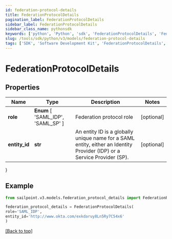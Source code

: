 ```yaml
---
id: federation-protocol-details
title: FederationProtocolDetails
pagination_label: FederationProtocolDetails
sidebar_label: FederationProtocolDetails
sidebar_class_name: pythonsdk
keywords: ['python', 'Python', 'sdk', 'FederationProtocolDetails', 'FederationProtocolDetails'] 
slug: /tools/sdk/python/v3/models/federation-protocol-details
tags: ['SDK', 'Software Development Kit', 'FederationProtocolDetails', 'FederationProtocolDetails']
---
```


# FederationProtocolDetails


## Properties

Name | Type | Description | Notes
------------ | ------------- | ------------- | -------------
**role** |  **Enum** [  'SAML_IDP',    'SAML_SP' ] | Federation protocol role | [optional] 
**entity_id** | **str** | An entity ID is a globally unique name for a SAML entity, either an Identity Provider (IDP) or a Service Provider (SP). | [optional] 
}

## Example

```python
from sailpoint.v3.models.federation_protocol_details import FederationProtocolDetails

federation_protocol_details = FederationProtocolDetails(
role='SAML_IDP',
entity_id='http://www.okta.com/exkdaruy8Ln5Ry7C54x6'
)

```
[[Back to top]](#) 

